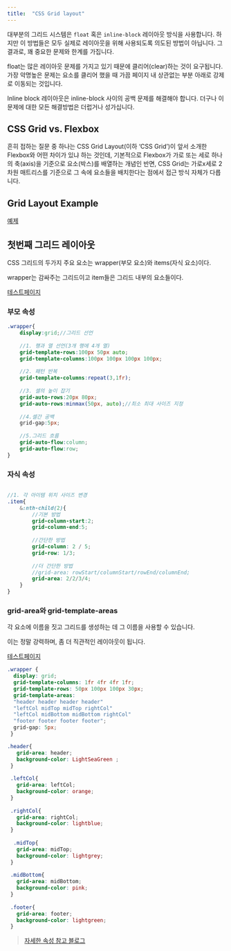 ```yaml
---
title:  "CSS Grid layout"
---
```




대부분의 그리드 시스템은 `float` 혹은 `inline-block` 레이아웃 방식을 사용합니다. 하지만 이 방법들은 모두 실제로 레이아웃을 위해 사용되도록 의도된 방법이 아닙니다. 그 결과로, 꽤 중요한 문제와 한계를 가집니다.

float는 많은 레이아웃 문제를 가지고 있기 때문에 클리어(clear)하는 것이 요구됩니다. 가장 악명높은 문제는 요소를 클리어 했을 때 가끔 페이지 내 상관없는 부분 아래로 강제로 이동되는 것입니다. 

Inline block 레이아웃은 inline-block 사이의 공백 문제를 해결해야 합니다. 더구나 이 문제에 대한 모든 해결방법은 더럽거나 성가십니다.



## CSS Grid vs. Flexbox

흔히 접하는 질문 중 하나는 CSS Grid Layout(이하 ‘CSS Grid’)이 앞서 소개한 Flexbox와 어떤 차이가 있냐 하는 것인데, 기본적으로 Flexbox가 가로 또는 세로 하나의 축(axis)을 기준으로 요소(박스)를 배열하는 개념인 반면, CSS Grid는 가로x세로 2차원 매트리스를 기준으로 그 속에 요소들을 배치한다는 점에서 접근 방식 자체가 다릅니다.



## Grid Layout Example

[예제](https://www.google.co.kr/search?q=css+grid&newwindow=1&hl=ko&source=lnms&tbm=isch&sa=X&ved=0ahUKEwj2wPi65dbkAhWWfd4KHca_BDEQ_AUIFCgD&biw=1920&bih=937)



## **첫번째 그리드 레이아웃**

 CSS 그리드의 두가지 주요 요소는 wrapper(부모 요소)와 items(자식 요소)이다. 

wrapper는 감싸주는 그리드이고 item들은 그리드 내부의 요소들이다.

[테스트페이지](https://codepen.io/kimhyoyeong/pen/WNegRKe?editors=1100)



### 부모 속성

```scss
.wrapper{
    display:grid;//그리드 선언
    
    //1. 행과 열 선언(3개 행에 4개 열)
 	grid-template-rows:100px 50px auto;
    grid-template-columns:100px 100px 100px 100px;
    
    //2. 패턴 반복
    grid-template-columns:repeat(3,1fr);
    
    //3. 셀의 높이 잡기
    grid-auto-rows:20px 80px;
    grid-auto-rows:minmax(50px, auto);//최소 최대 사이즈 지정
    
    //4.셀간 공백
    grid-gap:5px;
    
    //5.그리드 흐름
    grid-auto-flow:column;
    grid-auto-flow:row;
}

```



### 자식 속성

```scss

//1. 각 아이템 위치 사이즈 변경
.item{
    &:nth-child(2){
        //기본 방법
        grid-column-start:2;
        grid-column-end:5;
        
        //간단한 방법
        grid-column: 2 / 5;
        grid-row: 1/3;
        
        //더 간단한 방법
        //grid-area: rowStart/columnStart/rowEnd/columnEnd;
        grid-area: 2/2/3/4;
    }
}
```



### grid-area와 grid-template-areas

각 요소에 이름을 짓고 그리드를 생성하는 데 그 이름을 사용할 수 있습니다. 

이는 정말 강력하며, 좀 더 직관적인 레이아웃이 됩니다.

[테스트페이지](https://codepen.io/kimhyoyeong/pen/bGbxWdr)

```scss
.wrapper {
  display: grid;
  grid-template-columns: 1fr 4fr 4fr 1fr;
  grid-template-rows: 50px 100px 100px 30px;
  grid-template-areas:
  "header header header header"
  "leftCol midTop midTop rightCol"
  "leftCol midBottom midBottom rightCol"
  "footer footer footer footer";
  grid-gap: 5px;
 }

.header{
   grid-area: header;
   background-color: LightSeaGreen ;
 }
  
 .leftCol{
   grid-area: leftCol;
   background-color: orange;
 }
  
 .rightCol{
   grid-area: rightCol;
   background-color: lightblue;
 }
  
  .midTop{
   grid-area: midTop;
   background-color: lightgrey;
 }
  
 .midBottom{
   grid-area: midBottom;
   background-color: pink;
 }
  
 .footer{
   grid-area: footer;
   background-color: lightgreen;
 }
```



> [자세한 속성 참고 블로그](https://heropy.blog/2019/08/17/css-grid/)